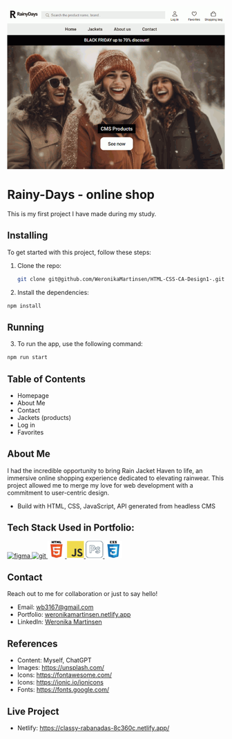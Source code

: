 ![Image Alt text](/images/RainyDays-readme.png "Screenshot of RainyDays.")

# Rainy-Days - online shop

This is my first project I have made during my study.

## Installing

To get started with this project, follow these steps:

1. Clone the repo:

   ```bash
   git clone git@github.com/WeronikaMartinsen/HTML-CSS-CA-Design1-.git
   ```

2. Install the dependencies:

```bash
npm install

```

## Running

3. To run the app, use the following command:

```bash
npm run start

```

## Table of Contents

- Homepage
- About Me
- Contact
- Jackets (products)
- Log in
- Favorites

## About Me

I had the incredible opportunity to bring Rain Jacket Haven to life, an immersive online shopping experience dedicated to elevating rainwear. This project allowed me to merge my love for web development with a commitment to user-centric design.

- Build with HTML, CSS, JavaScript, API generated from headless CMS

## Tech Stack Used in Portfolio:

<p align="left"><a href="https://www.figma.com/" target="_blank" rel="noreferrer"> <img src="https://www.vectorlogo.zone/logos/figma/figma-icon.svg" alt="figma" width="40" height="40"/> </a> <a href="https://git-scm.com/" target="_blank" rel="noreferrer"> <img src="https://www.vectorlogo.zone/logos/git-scm/git-scm-icon.svg" alt="git" width="40" height="40"/> </a> <a href="https://www.w3.org/html/" target="_blank" rel="noreferrer"> <img src="https://raw.githubusercontent.com/devicons/devicon/master/icons/html5/html5-original-wordmark.svg" alt="html5" width="40" height="40"/> </a> <a href="https://developer.mozilla.org/en-US/docs/Web/JavaScript" target="_blank" rel="noreferrer"> <img src="https://raw.githubusercontent.com/devicons/devicon/master/icons/javascript/javascript-original.svg" alt="javascript" width="40" height="40"/> </a> <a href="https://www.photoshop.com/en" target="_blank" rel="noreferrer"> <img src="https://raw.githubusercontent.com/devicons/devicon/master/icons/photoshop/photoshop-line.svg" alt="photoshop" width="40" height="40"/> </a><a href="https://www.w3schools.com/css/" target="_blank" rel="noreferrer">
    <img src="https://raw.githubusercontent.com/devicons/devicon/master/icons/css3/css3-original-wordmark.svg" alt="css3" width="40" height="40"/>
  </a> </p>

## Contact

Reach out to me for collaboration or just to say hello!

- Email: wb3167@gmail.com
- Portfolio: [weronikamartinsen.netlify.app](https://weronikamartinsen.netlify.app/)
- LinkedIn: [Weronika Martinsen](https://www.linkedin.com/in/weronika-martinsen-a655a1246/)

## References

- Content: Myself, ChatGPT
- Images: https://unsplash.com/
- Icons: https://fontawesome.com/
- Icons: https://ionic.io/ionicons
- Fonts: https://fonts.google.com/

## Live Project

- Netlify: https://classy-rabanadas-8c360c.netlify.app/

